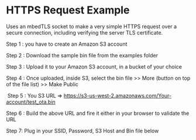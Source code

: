 # HTTPS Request Example

Uses an mbedTLS socket to make a very simple HTTPS request over a secure connection, including verifying the server TLS certificate.

   Step 1 : you have to create an Amazon S3 account
   
   Step 2 : Download the sample bin file from the examples folder
   
   Step 3 : Upload it to your Amazon S3 account, in a bucket of your choice
   
   Step 4 : Once uploaded, inside S3, select the bin file >> More (button on top of the file list) >> Make Public
   
  Step 5 : You S3 URL => https://s3-us-west-2.amazonaws.com/Your-account/test_ota.bin
   
   Step 6 : Build the above URL and fire it either in your browser  to validate the URL
   
   Step 7:  Plug in your SSID, Password, S3 Host and Bin file below
